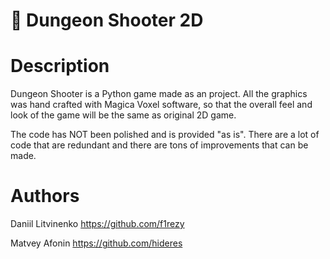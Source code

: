 # 🔫 Dungeon Shooter 2D
# Description

Dungeon Shooter is a Python game made as an project.
All the graphics was hand crafted with Magica Voxel software, so that the overall feel and look of the game will be the same as original 2D game.

The code has NOT been polished and is provided "as is". There are a lot of code that are redundant and there are tons of improvements that can be made.

# Authors

Daniil Litvinenko https://github.com/f1rezy

Matvey Afonin https://github.com/hideres
